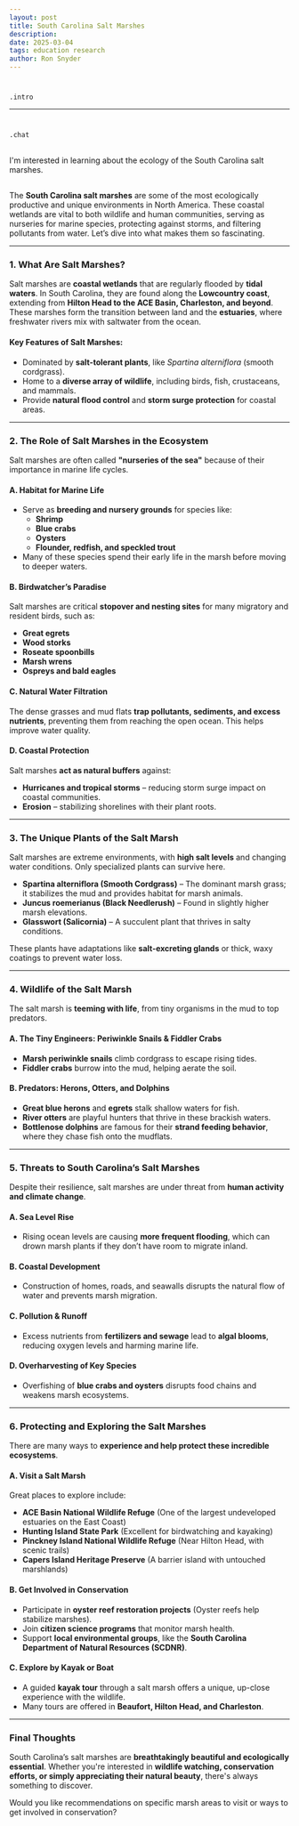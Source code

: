 ```yaml
---
layout: post
title: South Carolina Salt Marshes
description: 
date: 2025-03-04
tags: education research
author: Ron Snyder
---
```


#
`.intro`

---

#
`.chat`

##

I'm interested in learning about the ecology of the South Carolina salt marshes.  

##

The **South Carolina salt marshes** are some of the most ecologically productive and unique environments in North America. These coastal wetlands are vital to both wildlife and human communities, serving as nurseries for marine species, protecting against storms, and filtering pollutants from water. Let’s dive into what makes them so fascinating.

---

### **1. What Are Salt Marshes?**
Salt marshes are **coastal wetlands** that are regularly flooded by **tidal waters**. In South Carolina, they are found along the **Lowcountry coast**, extending from **Hilton Head to the ACE Basin, Charleston, and beyond**. These marshes form the transition between land and the **estuaries**, where freshwater rivers mix with saltwater from the ocean.

#### **Key Features of Salt Marshes:**
- Dominated by **salt-tolerant plants**, like *Spartina alterniflora* (smooth cordgrass).
- Home to a **diverse array of wildlife**, including birds, fish, crustaceans, and mammals.
- Provide **natural flood control** and **storm surge protection** for coastal areas.

---

### **2. The Role of Salt Marshes in the Ecosystem**
Salt marshes are often called **"nurseries of the sea"** because of their importance in marine life cycles.

#### **A. Habitat for Marine Life**
- Serve as **breeding and nursery grounds** for species like:
  - **Shrimp**
  - **Blue crabs**
  - **Oysters**
  - **Flounder, redfish, and speckled trout**
- Many of these species spend their early life in the marsh before moving to deeper waters.

#### **B. Birdwatcher’s Paradise**
Salt marshes are critical **stopover and nesting sites** for many migratory and resident birds, such as:
- **Great egrets**
- **Wood storks**
- **Roseate spoonbills**
- **Marsh wrens**
- **Ospreys and bald eagles**

#### **C. Natural Water Filtration**
The dense grasses and mud flats **trap pollutants, sediments, and excess nutrients**, preventing them from reaching the open ocean. This helps improve water quality.

#### **D. Coastal Protection**
Salt marshes **act as natural buffers** against:
- **Hurricanes and tropical storms** – reducing storm surge impact on coastal communities.
- **Erosion** – stabilizing shorelines with their plant roots.

---

### **3. The Unique Plants of the Salt Marsh**
Salt marshes are extreme environments, with **high salt levels** and changing water conditions. Only specialized plants can survive here.

- **Spartina alterniflora (Smooth Cordgrass)** – The dominant marsh grass; it stabilizes the mud and provides habitat for marsh animals.
- **Juncus roemerianus (Black Needlerush)** – Found in slightly higher marsh elevations.
- **Glasswort (Salicornia)** – A succulent plant that thrives in salty conditions.

These plants have adaptations like **salt-excreting glands** or thick, waxy coatings to prevent water loss.

---

### **4. Wildlife of the Salt Marsh**
The salt marsh is **teeming with life**, from tiny organisms in the mud to top predators.

#### **A. The Tiny Engineers: Periwinkle Snails & Fiddler Crabs**
- **Marsh periwinkle snails** climb cordgrass to escape rising tides.
- **Fiddler crabs** burrow into the mud, helping aerate the soil.

#### **B. Predators: Herons, Otters, and Dolphins**
- **Great blue herons** and **egrets** stalk shallow waters for fish.
- **River otters** are playful hunters that thrive in these brackish waters.
- **Bottlenose dolphins** are famous for their **strand feeding behavior**, where they chase fish onto the mudflats.

---

### **5. Threats to South Carolina’s Salt Marshes**
Despite their resilience, salt marshes are under threat from **human activity and climate change**.

#### **A. Sea Level Rise**
- Rising ocean levels are causing **more frequent flooding**, which can drown marsh plants if they don’t have room to migrate inland.

#### **B. Coastal Development**
- Construction of homes, roads, and seawalls disrupts the natural flow of water and prevents marsh migration.

#### **C. Pollution & Runoff**
- Excess nutrients from **fertilizers and sewage** lead to **algal blooms**, reducing oxygen levels and harming marine life.

#### **D. Overharvesting of Key Species**
- Overfishing of **blue crabs and oysters** disrupts food chains and weakens marsh ecosystems.

---

### **6. Protecting and Exploring the Salt Marshes**
There are many ways to **experience and help protect these incredible ecosystems**.

#### **A. Visit a Salt Marsh**
Great places to explore include:
- **ACE Basin National Wildlife Refuge** (One of the largest undeveloped estuaries on the East Coast)
- **Hunting Island State Park** (Excellent for birdwatching and kayaking)
- **Pinckney Island National Wildlife Refuge** (Near Hilton Head, with scenic trails)
- **Capers Island Heritage Preserve** (A barrier island with untouched marshlands)

#### **B. Get Involved in Conservation**
- Participate in **oyster reef restoration projects** (Oyster reefs help stabilize marshes).
- Join **citizen science programs** that monitor marsh health.
- Support **local environmental groups**, like the **South Carolina Department of Natural Resources (SCDNR)**.

#### **C. Explore by Kayak or Boat**
- A guided **kayak tour** through a salt marsh offers a unique, up-close experience with the wildlife.
- Many tours are offered in **Beaufort, Hilton Head, and Charleston**.

---

### **Final Thoughts**
South Carolina’s salt marshes are **breathtakingly beautiful and ecologically essential**. Whether you're interested in **wildlife watching, conservation efforts, or simply appreciating their natural beauty**, there's always something to discover.

Would you like recommendations on specific marsh areas to visit or ways to get involved in conservation?